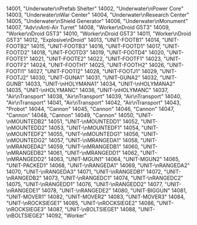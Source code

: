 ﻿14001, "Underwater\nPrefab Shelter"
14002, "Underwater\nPower Core"
14003, "Underwater\nWar Center"
14004, "Underwater\nResearch Center"
14005, "Underwater\nShield Generator"
14006, "Underwater\nMonument"
14007, "Adv\nAnti-Air Turret"
14008, "Worker\nDroid G5T3"
14009, "Worker\nDroid G5T3"
14010, "Worker\nDroid G5T3"
14011, "Worker\nDroid G5T3"
14012, "Explosive\nDroid"
14013, "UNIT-FOOTB1"
14014, "UNIT-FOOTB2"
14015, "UNIT-FOOTB3"
14016, "UNIT-FOOTD1"
14017, "UNIT-FOOTD2"
14018, "UNIT-FOOTD3"
14019, "UNIT-FOOTD4"
14020, "UNIT-FOOTE1"
14021, "UNIT-FOOTE2"
14022, "UNIT-FOOTF1"
14023, "UNIT-FOOTF2"
14024, "UNIT-FOOTH1"
14025, "UNIT-FOOTH2"
14026, "UNIT-FOOTI1"
14027, "UNIT-FOOTI2"
14028, "UNIT-FOOTJ1"
14029, "UNIT-FOOTJ2"
14030, "UNIT-GUNA1"
14031, "UNIT-GUNA2"
14032, "UNIT-GUNB"
14033, "UNIT-\nHOLYMANA1"
14034, "UNIT-\nHOLYMANA2"
14035, "UNIT-\nHOLYMANC"
14036, "UNIT-\nHOLYMANC"
14037, "Air\nTransport"
14038, "Air\nTransport"
14039, "Air\nTransport"
14040, "Air\nTransport"
14041, "Air\nTransport"
14042, "Air\nTransport"
14043, "Probot"
14044, "Cannon"
14045, "Cannon"
14046, "Cannon"
14047, "Cannon"
14048, "Cannon"
14049, "Cannon"
14050, "UNIT-\nMOUNTEDB2"
14051, "UNIT-\nMOUNTEDD1"
14052, "UNIT-\nMOUNTEDD2"
14053, "UNIT-\nMOUNTEDF1"
14054, "UNIT-\nMOUNTEDF2"
14055, "UNIT-\nMOUNTEDG1"
14056, "UNIT-\nMOUNTEDG2"
14057, "UNIT-\nMRANGEDA1"
14058, "UNIT-\nMRANGEDA2"
14059, "UNIT-\nMRANGEDB1"
14060, "UNIT-\nMRANGEDB2"
14061, "UNIT-\nMRANGEDD1"
14062, "UNIT-\nMRANGEDD2"
14063, "UNIT-MGUN1"
14064, "UNIT-MGUN2"
14065, "UNIT-PACKED1"
14068, "UNIT-\nRANGEDA1"
14069, "UNIT-\nRANGEDA2"
14070, "UNIT-\nRANGEDA3"
14071, "UNIT-\nRANGEDB1"
14072, "UNIT-\nRANGEDB2"
14073, "UNIT-\nRANGEDC1"
14074, "UNIT-\nRANGEDC2"
14075, "UNIT-\nRANGEDD1"
14076, "UNIT-\nRANGEDD2"
14077, "UNIT-\nRANGEDE1"
14078, "UNIT-\nRANGEDE2"
14080, "UNIT-BIGGUN"
14081, "UNIT-MOVER1"
14082, "UNIT-MOVER2"
14083, "UNIT-MOVER3"
14084, "UNIT-\nROCKSIEGE1"
14085, "UNIT-\nROCKSIEGE2"
14086, "UNIT-\nROCKSIEGE3"
14087, "UNIT-\nBOLTSIEGE1"
14088, "UNIT-\nBOLTSIEGE2"
14092, "Worker"
